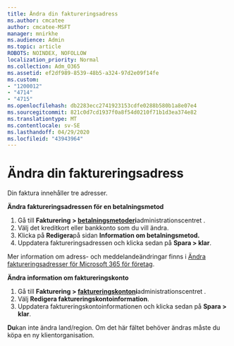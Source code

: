 ```yaml
---
title: Ändra din faktureringsadress
ms.author: cmcatee
author: cmcatee-MSFT
manager: mnirkhe
ms.audience: Admin
ms.topic: article
ROBOTS: NOINDEX, NOFOLLOW
localization_priority: Normal
ms.collection: Adm_O365
ms.assetid: ef2df989-8539-48b5-a324-97d2e09f14fe
ms.custom:
- "1200012"
- "4714"
- "4715"
ms.openlocfilehash: db2283ecc2741923153cdfe0288b580b1a8e07e4
ms.sourcegitcommit: 821c0d7cd1937f0a8f54d0210f71b1d3ea374e82
ms.translationtype: MT
ms.contentlocale: sv-SE
ms.lasthandoff: 04/29/2020
ms.locfileid: "43943964"
---
```

# <a name="change-your-billing-address"></a>Ändra din faktureringsadress

Din faktura innehåller tre adresser.

**Ändra faktureringsadressen för en betalningsmetod**

1. Gå till **Fakturering > [betalningsmetoder](https://go.microsoft.com/fwlink/p/?linkid=2018806)i**administrationscentret .
2. Välj det kreditkort eller bankkonto som du vill ändra.
3. Klicka på **Redigera**på sidan **Information om betalningsmetod.**
4. Uppdatera faktureringsadressen och klicka sedan på **Spara > klar**.

Mer information om adress- och meddelandeändringar finns i [Ändra faktureringsadresser för Microsoft 365 för företag](https://docs.microsoft.com/microsoft-365/commerce/billing-and-payments/change-your-billing-addresses?view=o365-worldwide).

**Ändra information om faktureringskonto**

1. Gå till **Fakturering > [faktureringskonton](https://admin.microsoft.com/Adminportal/Home?source=applauncher#/BillingAccounts/billing-accounts)i**administrationscentret .
2. Välj **Redigera faktureringskontoinformation**.
3. Uppdatera faktureringskontoinformationen och klicka sedan på **Spara > klar**.

**Du**kan inte ändra land/region. Om det här fältet behöver ändras måste du köpa en ny klientorganisation.
